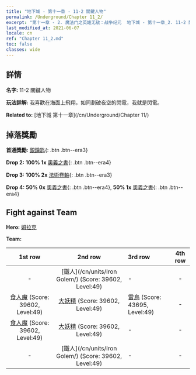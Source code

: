 ```yaml
---
title: "地下城 - 第十一章 - 11-2 關鍵人物"
permalink: /Underground/Chapter 11_2/
excerpt: "第十一章 - 2. 魔法门之英雄无敌：战争纪元  地下城 - 第十一章_2. 11-2 關鍵人物"
last_modified_at: 2021-06-07
locale: cn
ref: "Chapter 11_2.md"
toc: false
classes: wide
---
```


## 詳情

 **名字:** 11-2 關鍵人物

 **玩法詳解:**       我喜歡在海面上飛翔，如同劃破夜空的閃電，我就是閃電。

 **Related to:** [地下城 第十一章](/cn/Underground/Chapter 11/)

## 掉落獎勵

 **首通獎勵:** [銀鑰匙](/cn/Items/con_693/){: .btn .btn--era3}

 **Drop 2:** **100% 1x** [奧義之書](/cn/Items/mat_46/){: .btn .btn--era4}

 **Drop 3:** **100% 2x** [法術卷軸](/cn/Items/con_694/){: .btn .btn--era3}

 **Drop 4:** **50% 0x** [奧義之書](/cn/Items/mat_39/){: .btn .btn--era4}, **50% 1x** [奧義之書](/cn/Items/mat_39/){: .btn .btn--era4}


## Fight against Team
 **Hero:** [姆拉克](/cn/heroes/Mullich/)

 **Team:**


  | 1st row | 2nd row | 3rd row | 4th row |
  |:----:|:----:|:----|:----:|
  | - | [鐵人](/cn/units/Iron Golem/) (Score: 39602, Level:49)  | - | - |
  | [食人魔](/cn/units/Ogre/) (Score: 39602, Level:49)  | [大妖精](/cn/units/Gremlin/) (Score: 39602, Level:49)  | [雷鳥](/cn/units/Roc/) (Score: 43695, Level:49)  | - |
  | [食人魔](/cn/units/Ogre/) (Score: 39602, Level:49)  | [大妖精](/cn/units/Gremlin/) (Score: 39602, Level:49)  | - | - |
  | - | [鐵人](/cn/units/Iron Golem/) (Score: 39602, Level:49)  | - | - |



